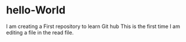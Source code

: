 # hello-World
I am creating a First repository to learn Git hub
This is the first time I am editing a file in the read file. 
